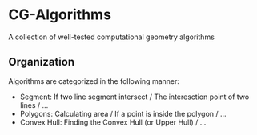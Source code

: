# CG-Algorithms
A collection of well-tested computational geometry algorithms


## Organization
Algorithms are categorized in the following manner:

- Segment: If two line segment intersect / The interesction point of two lines / ...
- Polygons: Calculating area / If a point is inside the polygon / ...
- Convex Hull: Finding the Convex Hull (or Upper Hull) / ...
